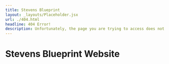 ```yaml
---
title: Stevens Blueprint
layout: _layouts/Placeholder.jsx
url: ./404.html
headline: 404 Error!
description: Unfortunately, the page you are trying to access does not exist.
---
```


# Stevens Blueprint Website
